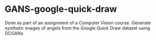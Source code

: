 # GANS-google-quick-draw
Done as part of an assignment of a Computer Vision course. Generate synthetic images of angels from the Google Quick Draw dataset using DCGANs
